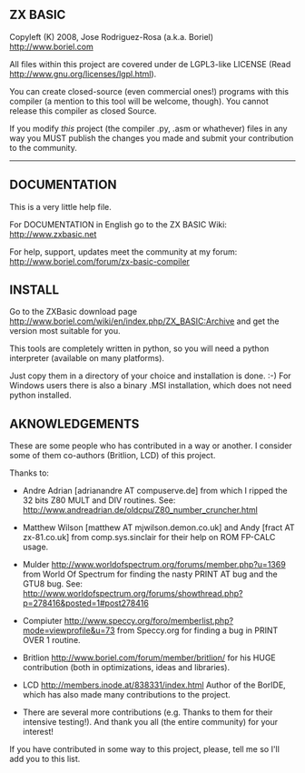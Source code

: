 ZX BASIC
--------

Copyleft (K) 2008, Jose Rodriguez-Rosa (a.k.a. Boriel) <http://www.boriel.com>

All files within this project are covered under de LGPL3-like LICENSE
(Read <http://www.gnu.org/licenses/lgpl.html>). 

You can create closed-source (even commercial ones!) programs with this compiler
(a mention to this tool will be welcome, though). You cannot release this compiler as 
closed Source.

If you modify *this* project (the compiler .py, .asm or whathever) files 
in any way you MUST publish the changes you made and submit your contribution
to the community.

-------------------------

DOCUMENTATION
-------------

This is a very little help file.

For DOCUMENTATION in English go to the ZX BASIC Wiki:
<http://www.zxbasic.net>

For help, support, updates meet the community at my forum:
<http://www.boriel.com/forum/zx-basic-compiler>


INSTALL
-------

Go to the ZXBasic download page <http://www.boriel.com/wiki/en/index.php/ZX_BASIC:Archive>
and get the version most suitable for you. 

This tools are completely written in python, so you will need a python
interpreter (available on many platforms).

Just copy them in a directory of your choice and installation is done. :-)
For Windows users there is also a binary .MSI installation, which does not need
python installed.


AKNOWLEDGEMENTS
---------------

These are some people who has contributed in a way or another. I consider
some of them co-authors (Britlion, LCD) of this project.

Thanks to:

* Andre Adrian [adrianandre AT compuserve.de] from which I ripped the 32 bits
  Z80 MULT and DIV routines.
  See: <http://www.andreadrian.de/oldcpu/Z80_number_cruncher.html>

* Matthew Wilson [matthew AT mjwilson.demon.co.uk] and 
  Andy [fract AT zx-81.co.uk] from comp.sys.sinclair for their help on ROM FP-CALC usage.

* Mulder <http://www.worldofspectrum.org/forums/member.php?u=1369> from World Of Spectrum
  for finding the nasty PRINT AT bug and the GTU8 bug.
  See: <http://www.worldofspectrum.org/forums/showthread.php?p=278416&posted=1#post278416>

* Compiuter <http://www.speccy.org/foro/memberlist.php?mode=viewprofile&u=73> from
  Speccy.org for finding a bug in PRINT OVER 1 routine.

* Britlion <http://www.boriel.com/forum/member/britlion/>
  for his HUGE contribution (both in optimizations, ideas and libraries).

* LCD <http://members.inode.at/838331/index.html>
  Author of the BorIDE, which has also made many contributions to the project.

* There are several more contributions (e.g. Thanks to them for their intensive testing!). And thank you all
  (the entire community) for your interest!

If you have contributed in some way to this project, please, tell me so I'll add you to this list.


